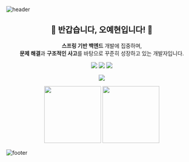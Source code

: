 
![header](https://capsule-render.vercel.app/api?type=egg&color=FFDD84&height=95&section=header&text=%20)

<h2 align="center">🐣 반갑습니다, 오예현입니다! 🐣</h2>

<p align="center">
<b>스프링 기반 백엔드</b> 개발에 집중하며,<br>
<b>문제 해결</b>과 <b>구조적인 사고</b>를 바탕으로 꾸준히 성장하고 있는 개발자입니다.
</p>

<p align="center">
  <img src="https://img.shields.io/badge/Java-007396?style=for-the-badge&logo=java&logoColor=white"/>
  <img src="https://img.shields.io/badge/Spring Boot-6DB33F?style=for-the-badge&logo=springboot&logoColor=white"/>
  <img src="https://img.shields.io/badge/JPA-007396?style=for-the-badge&logo=hibernate&logoColor=white"/>
<!--   <img src="https://img.shields.io/badge/PostgreSQL-4169E1?style=for-the-badge&logo=postgresql&logoColor=white"/> -->
<!--   <img src="https://img.shields.io/badge/Docker-2496ED?style=for-the-badge&logo=docker&logoColor=white"/> -->
</p>

<p align="center">
  <a href="https://tyulsjjava.tistory.com">
    <img src="https://img.shields.io/badge/➡블로그 보러가기-FF5A4A?style=for-the-badge&logo=tistory&logoColor=white"/>
  </a>
</p>

<p align="center">
  <img src="https://github-readme-stats.vercel.app/api/top-langs/?username=OhYeHyun&layout=compact&theme=github_dark" height="150"/>
  <img src="https://github-readme-stats.vercel.app/api?username=OhYeHyun&show_icons=true&count_private=true&theme=github_dark" height="150"/>
</p>

![footer](https://capsule-render.vercel.app/api?type=egg&color=FFDD84&height=95&section=footer&text=%20)
